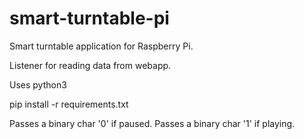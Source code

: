 # smart-turntable-pi
Smart turntable application for Raspberry Pi.

Listener for reading data from webapp.

Uses python3

pip install -r requirements.txt

Passes a binary char '0' if paused.
Passes a binary char '1' if playing.